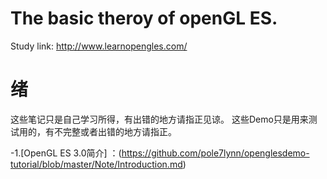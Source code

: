 # The basic theroy of openGL ES.
Study link: http://www.learnopengles.com/

# 绪
这些笔记只是自己学习所得，有出错的地方请指正见谅。
这些Demo只是用来测试用的，有不完整或者出错的地方请指正。

-1.[OpenGL ES 3.0简介] ：(https://github.com/pole7lynn/openglesdemo-tutorial/blob/master/Note/Introduction.md)
